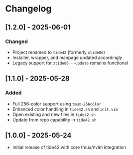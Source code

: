 # Changelog
## [1.2.0] - 2025-06-01
### Changed
- Project renamed to `tide42` (formerly `xtide86`)
- Installer, wrapper, and manpage updated accordingly
- Legacy support for `xtide86 --update` remains functional


## [1.1.0] - 2025-05-28
### Added
- Full 256-color support using `tmux-256color`
- Enhanced color handling in `tide42.sh` and `init.vim`
- Open existing and new files in `tide42.sh`
- Update from repo capability in `tide42.sh`


## [1.0.0] - 2025-05-24
- Initial release of tide42 with core tmux/nvim integration


